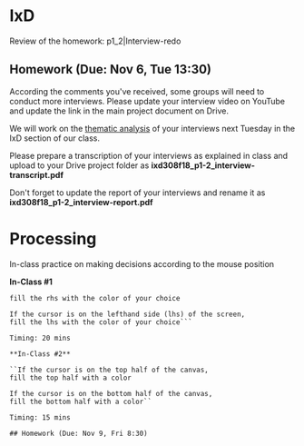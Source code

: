 # IxD 

Review of the homework: p1_2|Interview-redo


## Homework (Due: Nov 6, Tue 13:30)

According the comments you've received, some groups will need to conduct more interviews. Please update your interview video on YouTube and update the link in the main project document on Drive.

We will work on the [thematic analysis](https://www.interaction-design.org/literature/article/how-to-do-a-thematic-analysis-of-user-interviews) of your interviews next Tuesday in the IxD section of our class.

Please prepare a transcription of your interviews as explained in class and upload to your Drive project folder as **ixd308f18_p1-2_interview-transcript.pdf**

Don't forget to update the report of your interviews and rename it as **ixd308f18_p1-2_interview-report.pdf**


# Processing

In-class practice on making decisions according to the mouse position

**In-Class #1**

```If the cursor is on the righthand side (rhs) of the screen, 
fill the rhs with the color of your choice

If the cursor is on the lefthand side (lhs) of the screen, 
fill the lhs with the color of your choice```

Timing: 20 mins

**In-Class #2**

``If the cursor is on the top half of the canvas,
fill the top half with a color

If the cursor is on the bottom half of the canvas,
fill the bottom half with a color``

Timing: 15 mins

## Homework (Due: Nov 9, Fri 8:30)
